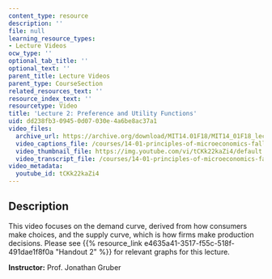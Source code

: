 ```yaml
---
content_type: resource
description: ''
file: null
learning_resource_types:
- Lecture Videos
ocw_type: ''
optional_tab_title: ''
optional_text: ''
parent_title: Lecture Videos
parent_type: CourseSection
related_resources_text: ''
resource_index_text: ''
resourcetype: Video
title: 'Lecture 2: Preference and Utility Functions'
uid: dd238fb3-0945-0d07-030e-4a6be8ac37a1
video_files:
  archive_url: https://archive.org/download/MIT14.01F18/MIT14_01F18_lec02_300k.mp4
  video_captions_file: /courses/14-01-principles-of-microeconomics-fall-2018/b076142e55b1583e9096c4567653cda7_tCKk22kaZi4.vtt
  video_thumbnail_file: https://img.youtube.com/vi/tCKk22kaZi4/default.jpg
  video_transcript_file: /courses/14-01-principles-of-microeconomics-fall-2018/fe938934133a619ebb6b08ad366fd63c_tCKk22kaZi4.pdf
video_metadata:
  youtube_id: tCKk22kaZi4
---
```


Description
-----------

This video focuses on the demand curve, derived from how consumers make choices, and the supply curve, which is how firms make production decisions. Please see {{% resource_link e4635a41-3517-f55c-518f-491dae1f8f0a "Handout 2" %}} for relevant graphs for this lecture. 

**Instructor:** Prof. Jonathan Gruber